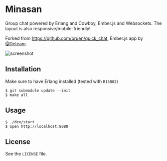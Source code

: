 # Minasan

Group chat powered by Erlang and Cowboy, Ember.js and Websockets. The layout is
also responsive/mobile-friendly!

Forked from <https://github.com/oruen/quick_chat>, Ember.js app by
[@Deteam](https://github.com/deteam).

![screenshot](http://f.cl.ly/items/0x0L3b2k1q1M1b2Q2d23/minasan.png)

## Installation

Make sure to have Erlang installed (tested with `R15B02`)

    $ git submodule update --init
    $ make all

## Usage

    $ ./dev/start
    $ open http://localhost:8080

## License

See the `LICENSE` file.
